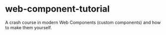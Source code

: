 # web-component-tutorial
A crash course in modern Web Components (custom components) and how to make them yourself.
